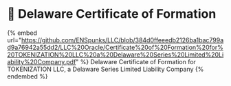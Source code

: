 # 📜 Delaware Certificate of Formation

{% embed url="https://github.com/ENSpunks/LLC/blob/384d0ffeeedb2126ba1bac799ad9a76942a55dd2/LLC%20Oracle/Certificate%20of%20Formation%20for%20TOKENIZATION%20LLC%20a%20Delaware%20Series%20Limited%20Liability%20Company.pdf" %}
Delaware Certificate of Formation for TOKENIZATION LLC, a Delaware Series Limited Liability Company
{% endembed %}
